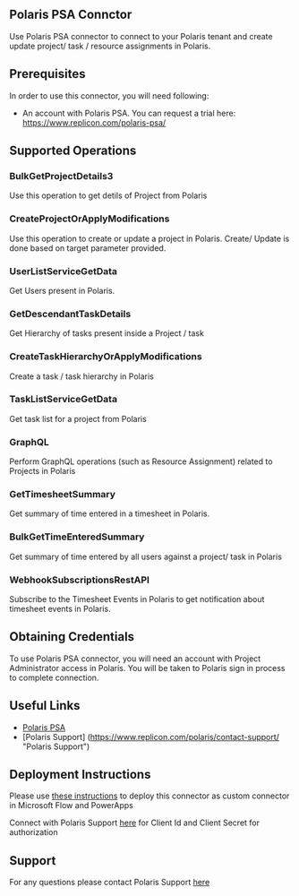 ## Polaris PSA Connctor

Use Polaris PSA connector to connect to your Polaris tenant and create update project/ task / resource assignments in Polaris.

## Prerequisites
In order to use this connector, you will need following:

* An account with Polaris PSA. You can request a trial here: https://www.replicon.com/polaris-psa/

## Supported Operations

### BulkGetProjectDetails3
Use this operation to get detils of Project from Polaris

### CreateProjectOrApplyModifications
Use this operation to create or update a project in Polaris. Create/ Update is done based on target parameter provided.

### UserListServiceGetData
Get Users present in Polaris.

### GetDescendantTaskDetails
Get Hierarchy of tasks present inside a Project / task

### CreateTaskHierarchyOrApplyModifications
Create a task / task hierarchy in Polaris

### TaskListServiceGetData
Get task list for a project from Polaris

### GraphQL
Perform GraphQL operations (such as Resource Assignment) related to Projects in Polaris

### GetTimesheetSummary
Get summary of time entered in a timesheet in Polaris.

### BulkGetTimeEnteredSummary
Get summary of time entered by all users against a project/ task in Polaris

### WebhookSubscriptionsRestAPI
Subscribe to the Timesheet Events in Polaris to get notification about timesheet events in Polaris.

## Obtaining Credentials
To use Polaris PSA connector, you will need an account with Project Administrator access in Polaris. You will be taken to Polaris sign in process to complete connection.

## Useful Links
* [Polaris PSA](https://www.replicon.com/polaris-psa/ "Polaris PSA")
* [Polaris Support] (https://www.replicon.com/polaris/contact-support/ "Polaris Support")

## Deployment Instructions
Please use [these instructions](https://docs.microsoft.com/en-us/connectors/custom-connectors/paconn-cli) to deploy this connector as custom connector in Microsoft Flow and PowerApps

Connect with Polaris Support [here](https://www.replicon.com/polaris/contact-support/) for Client Id and Client Secret for authorization

## Support

For any questions please contact Polaris Support [here](https://www.replicon.com/polaris/contact-support/)